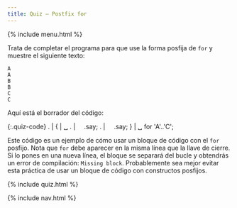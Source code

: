 ```yaml
---
title: Quiz — Postfix for
---
```


{% include menu.html %}

Trata de completar el programa para que use la forma posfija de `for` y muestre el siguiente texto:

    A
    A
    B
    B
    C
    C

Aquí está el borrador del código:

{:.quiz-code}
. |
{ | ␣ 
. | &nbsp;&nbsp;&nbsp;&nbsp;.say;
. | &nbsp;&nbsp;&nbsp;&nbsp;.say;
} | ␣ for &apos;A&apos;..&apos;C&apos;;

<div class="extended-explanation">Este código es un ejemplo de cómo usar un bloque de código con el <code>for</code> posfijo. Nota que <code>for</code> debe aparecer en la misma línea que la llave de cierre. Si lo pones en una nueva línea, el bloque se separará del bucle y obtendrás un error de compilación: <code>Missing block</code>. Probablemente sea mejor evitar esta práctica de usar un bloque de código con constructos posfijos.</div>

{% include quiz.html %}

{% include nav.html %}